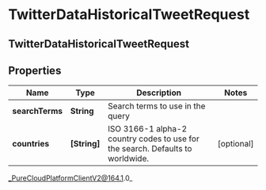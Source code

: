 # TwitterDataHistoricalTweetRequest

## TwitterDataHistoricalTweetRequest

## Properties

|Name | Type | Description | Notes|
|------------ | ------------- | ------------- | -------------|
| **searchTerms** | **String** | Search terms to use in the query | |
| **countries** | **[String]** | ISO 3166-1 alpha-2 country codes to use for the search. Defaults to worldwide. | [optional] |



_PureCloudPlatformClientV2@164.1.0_
